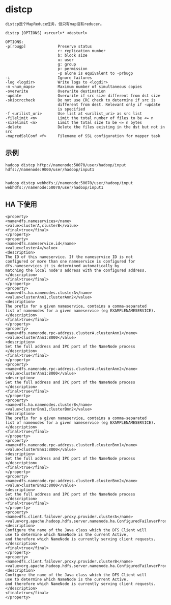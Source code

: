 # distcp

    distcp是个MapReduce任务，但只有map没有reducer。

    distcp [OPTIONS] <srcurl>* <desturl>
    
    OPTIONS:
    -p[rbugp]              Preserve status
                           r: replication number
                           b: block size
                           u: user
                           g: group
                           p: permission
                           -p alone is equivalent to -prbugp
    -i                     Ignore failures
    -log <logdir>          Write logs to <logdir>
    -m <num_maps>          Maximum number of simultaneous copies
    -overwrite             Overwrite destination
    -update                Overwrite if src size different from dst size
    -skipcrccheck          Do not use CRC check to determine if src is 
                           different from dest. Relevant only if -update
                           is specified
    -f <urilist_uri>       Use list at <urilist_uri> as src list
    -filelimit <n>         Limit the total number of files to be <= n
    -sizelimit <n>         Limit the total size to be <= n bytes
    -delete                Delete the files existing in the dst but not in src
    -mapredSslConf <f>     Filename of SSL configuration for mapper task


## 示例

    hadoop distcp hftp://namenode:50070/user/hadoop/input hdfs://namenode:9000/user/hadoop/input1


    hadoop distcp webhdfs://namenode:50070/user/hadoop/input webhdfs://namenode:50070/user/hadoop/input1




## HA 下使用

    <property>
    <name>dfs.nameservices</name>
    <value>clusterA,clusterB</value>
    <final>true</final>
    </property>
    <property>
    <name>dfs.nameservice.id</name>
    <value>clusterA</value>
    <description>
    The ID of this nameservice. If the nameservice ID is not
    configured or more than one nameservice is configured for
    dfs.nameservices it is determined automatically by
    matching the local node's address with the configured address.
    </description>
    <final>true</final>
    </property>
    <property>
    <name>dfs.ha.namenodes.clusterA</name>
    <value>clusterAnn1,clusterAnn2</value>
    <description>
    The prefix for a given nameservice, contains a comma-separated
    list of namenodes for a given nameservice (eg EXAMPLENAMESERVICE).
    </description>
    <final>true</final>
    </property>
    <property>
    <name>dfs.namenode.rpc-address.clusterA.clusterAnn1</name>
    <value>clusterAnn1:8000</value>
    <description>
    Set the full address and IPC port of the NameNode process
    </description>
    <final>true</final>
    </property>
    <property>
    <name>dfs.namenode.rpc-address.clusterA.clusterAnn2</name>
    <value>clusterAnn1:8000</value>
    <description>
    Set the full address and IPC port of the NameNode process
    </description>
    <final>true</final>
    </property>
    <property>
    <name>dfs.ha.namenodes.clusterB</name>
    <value>clusterBnn1,clusterBnn2</value>
    <description>
    The prefix for a given nameservice, contains a comma-separated
    list of namenodes for a given nameservice (eg EXAMPLENAMESERVICE).
    </description>
    <final>true</final>
    </property>
    <property>
    <name>dfs.namenode.rpc-address.clusterB.clusterBnn1</name>
    <value>clusterBnn1:8000</value>
    <description>
    Set the full address and IPC port of the NameNode process
    </description>
    <final>true</final>
    </property>
    <property>
    <name>dfs.namenode.rpc-address.clusterB.clusterBnn2</name>
    <value>clusterBnn2:8000</value>
    <description>
    Set the full address and IPC port of the NameNode process
    </description>
    <final>true</final>
    </property>
    <property>
    <name>dfs.client.failover.proxy.provider.clusterA</name>
    <value>org.apache.hadoop.hdfs.server.namenode.ha.ConfiguredFailoverProxyProvider</value>
    <description>
    Configure the name of the Java class which the DFS Client will 
    use to determine which NameNode is the current Active, 
    and therefore which NameNode is currently serving client requests.
    </description>
    <final>true</final>
    </property>
    <property>
    <name>dfs.client.failover.proxy.provider.clusterB</name>
    <value>org.apache.hadoop.hdfs.server.namenode.ha.ConfiguredFailoverProxyProvider</value>
    <description>
    Configure the name of the Java class which the DFS Client will 
    use to determine which NameNode is the current Active, 
    and therefore which NameNode is currently serving client requests.
    </description>
    <final>true</final>
    </property>